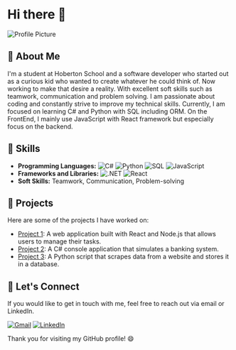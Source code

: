 # Hi there 👋

![Profile Picture](https://media.licdn.com/dms/image/D4D03AQEWUXZi0wkt0g/profile-displayphoto-shrink_800_800/0/1678475608088?e=1688601600&v=beta&t=ahAc65-LxvmwHfqygFxBp76Cv9JXMogewRVqmnGHLQU)

## 👤 About Me

I'm a student at Hoberton School and a software developer who started out as a curious kid who wanted to create whatever he could think of. Now working to make that desire a reality. With excellent soft skills such as teamwork, communication and problem solving. I am passionate about coding and constantly strive to improve my technical skills. Currently, I am focused on learning C# and Python with SQL including ORM. On the FrontEnd, I mainly use JavaScript with React framework but especially focus on the backend.

## 🌟 Skills

- **Programming Languages:** 
  ![C#](https://img.shields.io/badge/-C%23-239120?style=flat-square&logo=c-sharp&logoColor=white)
  ![Python](https://img.shields.io/badge/-Python-3776AB?style=flat-square&logo=python&logoColor=white)
  ![SQL](https://img.shields.io/badge/-SQL-4479A1?style=flat-square&logo=Microsoft-SQL-Server&logoColor=white)
  ![JavaScript](https://img.shields.io/badge/-JavaScript-F7DF1E?style=flat-square&logo=javascript&logoColor=black)
- **Frameworks and Libraries:** 
  ![.NET](https://img.shields.io/badge/-.NET-512BD4?style=flat-square&logo=.net&logoColor=white)
  ![React](https://img.shields.io/badge/-React-61DAFB?style=flat-square&logo=react&logoColor=black)
- **Soft Skills:** Teamwork, Communication, Problem-solving

## 🚀 Projects

Here are some of the projects I have worked on:

- [Project 1](https://github.com/yourusername/project1): A web application built with React and Node.js that allows users to manage their tasks.
- [Project 2](https://github.com/yourusername/project2): A C# console application that simulates a banking system.
- [Project 3](https://github.com/yourusername/project3): A Python script that scrapes data from a website and stores it in a database.

## 💬 Let's Connect

If you would like to get in touch with me, feel free to reach out via email or LinkedIn.

[![Gmail](https://img.shields.io/badge/-Gmail-D14836?style=flat-square&logo=gmail&logoColor=white)](mailto:youremail@gmail.com)
[![LinkedIn](https://img.shields.io/badge/-LinkedIn-0077B5?style=flat-square&logo=linkedin&logoColor=white&link=https://www.linkedin.com/in/yourusername/)](https://www.linkedin.com/in/yourusername/)

Thank you for visiting my GitHub profile! 😄

